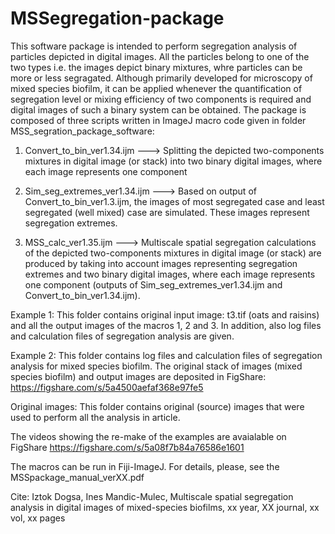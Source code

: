 # MSSegregation-package
This software package is intended to perform segregation analysis of particles depicted in digital images. All the particles belong to one of the two types i.e. the images depict binary mixtures, whre particles can be more or less segragated. Although primarily developed for microscopy of mixed species biofilm, it can be applied whenever the quantification of segregation level or mixing efficiency of two components is required and digital images of such a binary system can be obtained. The package is composed of three scripts written in ImageJ macro code given in folder MSS_segration_package_software:

1. Convert_to_bin_ver1.34.ijm  ---> Splitting the depicted two-components mixtures in digital image (or stack) into two binary digital images, where each image represents one component 

2. Sim_seg_extremes_ver1.34.ijm ---> Based on output of Convert_to_bin_ver1.3.ijm, the images of most segregated case and least segregated (well mixed) case are simulated. These images represent segregation extremes.

3. MSS_calc_ver1.35.ijm ---> Multiscale spatial segregation calculations of the depicted two-components mixtures in digital image (or stack) are produced by taking into account images representing segregation extremes and two binary digital images, where each image represents one component (outputs of Sim_seg_extremes_ver1.34.ijm and Convert_to_bin_ver1.34.ijm).


Example 1: This folder contains original input image: t3.tif (oats and raisins) and all the output images of the macros 1, 2 and 3. In addition, also log files and calculation files of segregation analysis are given.

Example 2: This folder contains log files and calculation files of segregation analysis for mixed species biofilm. The original stack of images (mixed species biofilm) and output images are deposited in FigShare:
https://figshare.com/s/5a4500aefaf368e97fe5


Original images: This folder contains original (source) images that were used to perform all the analysis in article.

The videos showing the re-make of the examples are avaialable on FigShare https://figshare.com/s/5a08f7b84a76586e1601

The macros can be run in Fiji-ImageJ. For details, please, see the MSSpackage_manual_verXX.pdf

Cite: Iztok Dogsa, Ines Mandic-Mulec, Multiscale spatial segregation analysis in digital images of mixed-species biofilms, xx year, XX journal, xx vol, xx pages




